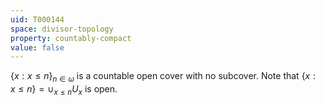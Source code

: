 ```yaml
---
uid: T000144
space: divisor-topology
property: countably-compact
value: false
---
```

$\{x : x \leq n\}_{n \in \omega}$ is a countable open cover with no subcover. Note that $\{x : x \leq n\} = \cup_{x \leq n} U_x$ is open.

